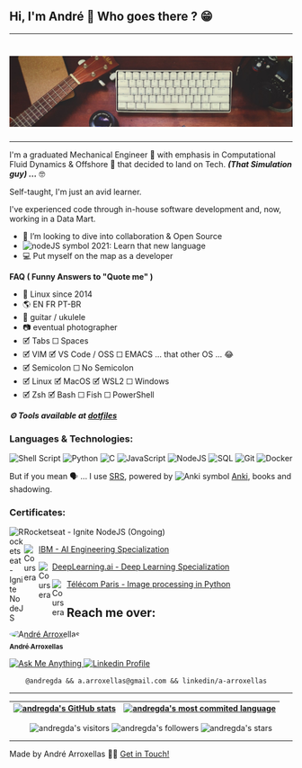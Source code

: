 ## Hi, I'm André 👋 Who goes there ? 😁 

<!--- So you also read others README.md files ? Welcome ! \o/ --->

---

<h1 align="center">
    <img alt="Banner: Keyboard, Ukulele, Books, Photography and lots of coffee" title="#Banner" src="./assets/banner.jpg" />
</h1>

---

I'm a graduated Mechanical Engineer 🌊 with emphasis in Computational Fluid Dynamics & Offshore 💨 that decided to land on Tech.
***(That Simulation guy) ...*** 🤓

Self-taught, I'm just an avid learner. 

I've experienced code through in-house software development and, now, working in a Data Mart.

- 🔁 I’m looking to dive into collaboration & Open Source
- <img src="https://avatars.githubusercontent.com/u/9950313?s=200&v=4" alt="nodeJS symbol" width="18px"/> 2021: Learn that new language
- 💻 Put myself on the map as a developer
  



**FAQ ( Funny Answers to "Quote me" )**

- 🐧 Linux since 2014
- 🌎 EN FR PT-BR
- 🎸 guitar / ukulele
- 📷 eventual photographer
- 🗹 Tabs ☐ Spaces
- 🗹 VIM 🗹 VS Code / OSS ☐ EMACS ... that other OS ... 😂
- 🗹 Semicolon ☐ No Semicolon
- 🗹 Linux 🗹 MacOS 🗹 WSL2 ☐ Windows 
- 🗹 Zsh 🗹 Bash ☐ Fish ☐ PowerShell 

**_⚙️  Tools available at [dotfiles](https://github.com/andregda/dotfiles)_**

### Languages & Technologies:

![Shell Script](https://img.shields.io/badge/shell_script%20-%23121011.svg?&style=for-the-badge&logo=gnu-bash&logoColor=white)
![Python](https://img.shields.io/badge/python%20-%2314354C.svg?&style=for-the-badge&logo=python&logoColor=white)
![C](https://img.shields.io/badge/c%20-%2300599C.svg?&style=for-the-badge&logo=c&logoColor=white)
![JavaScript](https://img.shields.io/badge/JavaScript-F7DF1E?style=for-the-badge&logo=javascript&logoColor=white)
![NodeJS](https://img.shields.io/badge/Node.js-43853D?style=for-the-badge&logo=node.js&logoColor=white)
![SQL](https://img.shields.io/badge/sql-%2307405e.svg?style=for-the-badge&logo=sql&logoColor=white)
![Git](https://img.shields.io/badge/git-%23F05033.svg?style=for-the-badge&logo=git&logoColor=white)
![Docker](https://img.shields.io/badge/docker-%230db7ed.svg?style=for-the-badge&logo=docker&logoColor=white)

But if you mean 🗣️ ... I use [SRS](https://en.wikipedia.org/wiki/Spaced_repetition), powered by
<img src="https://upload.wikimedia.org/wikipedia/commons/thumb/3/3d/Anki-icon.svg/1024px-Anki-icon.svg.png" alt="Anki symbol" width="18px"/> 
[Anki], books and shadowing.

### Certificates:

<!--- Rocketseat - Ignite nodeJS ---->
<img align="left" alt="Rocketseat - Ignite NodeJS" width="26px" src="https://yt3.ggpht.com/a-/AN66SAwEmAP0WiZxLuzJ_prRn4DduPMIMUiPpzBuZg=s900-mo-c-c0xffffffff-rj-k-no"
/>
Rocketseat - Ignite NodeJS (Ongoing)

<!--- Coursera - IBM AI Engineering Specialization ---->
[<img align="left" alt="Coursera" width="26px" src="http://coursera-university-assets.s3.amazonaws.com/bb/f5ced2bdd4437aa79f00eb1bf7fbf0/IBM-Logo-Blk---Square.png"
/>][IBM - AI Engineering Specialization][IBM - AI Engineering Specialization]

<!--- Coursera - Deep Learning Specialization ---->
[<img align="left" alt="Coursera" width="24px" src="http://coursera-university-assets.s3.amazonaws.com/b4/5cb90bb92f420b99bf323a0356f451/Icon.png"
/>][DeepLearning.ai - Deep Learning Specialization][DeepLearning.ai - Deep Learning Specialization]

<!--- Télécom Paris - Image processing in Python ---->
[<img align="left" alt="Coursera" width="26px" src="https://media-exp1.licdn.com/dms/image/C4E0BAQFx4IdmU79mIg/company-logo_200_200/0/1569917600446?e=1637798400&v=beta&t=oIhwNl6X-HX4qKG-Swda-D0ko7aFDe2dtNU7wK_d_ek"
/>][Télécom Paris - Image processing in Python][Télécom Paris - Image processing in Python]

</details>

<!--- [Rocketseat - Ignite NodeJS]:  --->
[IBM - AI Engineering Specialization]: https://coursera.org/share/ce8a91bf4a3899757188a891f786be0a
[DeepLearning.ai - Deep Learning Specialization]: https://www.coursera.org/account/accomplishments/specialization/certificate/7TMV6SUME7LG
[Télécom Paris - Image processing in Python]: https://raw.githubusercontent.com/andregda/andregda/main/assets/Image_Processing-TelecomParis.jpg

## Reach me over:

<a href="https://andregda.github.io">
 <img style="border-radius: 50%;" src="https://avatars.githubusercontent.com/u/76409149?v=4" width="100px;" alt="André Arroxellas"/>
 <br />
 <sub><b>André Arroxellas</b></sub></a> <a href="https://andregda.github.io" title="Blog"></a>
 <br />

<p align="left">
	<a href="mailto:a.arroxellas@hotmail.com">
			<img alt="Ask Me Anything" src="https://img.shields.io/badge/-Ask_me_anything-gray?style=flat-square&logo=Gmail&logoColor=lightblue&link=mailto:a.arroxellas@gmail.com" />
	</a>
	<a href="https://www.linkedin.com/in/a-arroxellas">
		<img alt="Linkedin Profile" src="https://img.shields.io/badge/-Linkedin_Profile-0072b1?style=flat&logo=Linkedin&logoColor=white&link=https://www.linkedin.com/in/a-arroxellas" />
	</a>
</p>

		@andregda && a.arroxellas@gmail.com && linkedin/a-arroxellas

---

<!--- Check the work of https://anuraghazra.github.io/case-studies/github-readme-stats --->
<!---
| [![andregda's GitHub stats](https://github-readme-stats.vercel.app/api?username=andregda&count_private=true&show_icons=true&hide=issues&hide_border=true&theme=dracula)](https://github.com/andregda?tab=repositories) | [![andregda's most used languages](https://github-readme-stats.vercel.app/api/top-langs/?username=andregda&hide_border=true&theme=dracula)](https://github.com/andregda?tab=repositories) |
|:-:|:-:|
--->

<!--- Check the work of https://github.com/vn7n24fzkq/github-profile-summary-cards --->
| [![andregda's GitHub stats](https://github-profile-summary-cards.vercel.app/api/cards/profile-details?username=andregda&theme=default)](https://github.com/andregda?tab=repositories) | [![andregda's most commited language](https://github-profile-summary-cards.vercel.app/api/cards/most-commit-language?username=andregda&theme=default)](https://github.com/andregda?tab=repositories) |
|:-:|:-:|

<p align="center">
	<!--- Check the work of https://github.com/antonkomarev/github-profile-views-counter --->
	<img alt="andregda's visitors" src="https://komarev.com/ghpvc/?username=andregda&color=add8e6&style=flat-square&label=visitors" />
	<img alt="andregda's followers" src="https://img.shields.io/github/followers/andregda?color=lightblue&style=flat-square" />
	<img alt="andregda's stars" src="https://img.shields.io/github/stars/andregda?color=lightblue&style=flat-square" />
</p>

</details>

[anki]: https://github.com/ankitects/anki
[github]: https://github.com/andregda
[linkedin]: https://linkedin.com/in/a-arroxellas


---

Made by André Arroxellas 👋🏽 [Get in Touch!](Https://www.linkedin.com/in/a-arroxellas/)
